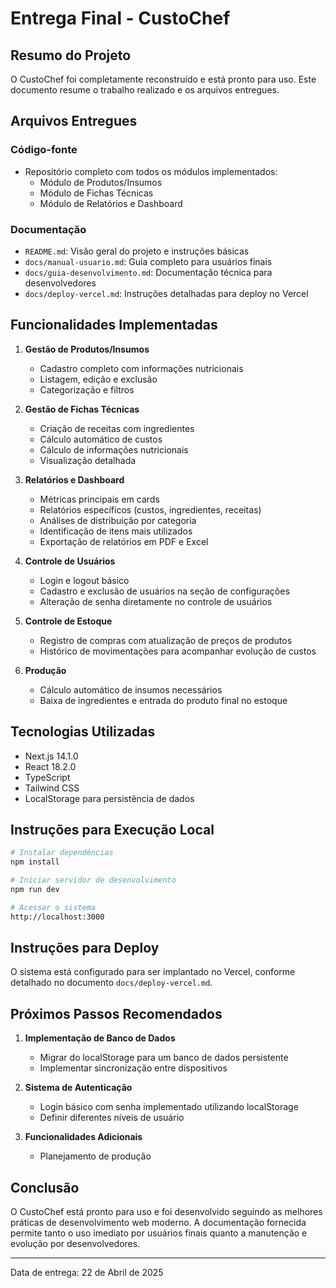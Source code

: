 # Entrega Final - CustoChef

## Resumo do Projeto

O CustoChef foi completamente reconstruído e está pronto para uso. Este documento resume o trabalho realizado e os arquivos entregues.

## Arquivos Entregues

### Código-fonte
- Repositório completo com todos os módulos implementados:
  - Módulo de Produtos/Insumos
  - Módulo de Fichas Técnicas
  - Módulo de Relatórios e Dashboard

### Documentação
- `README.md`: Visão geral do projeto e instruções básicas
- `docs/manual-usuario.md`: Guia completo para usuários finais
- `docs/guia-desenvolvimento.md`: Documentação técnica para desenvolvedores
- `docs/deploy-vercel.md`: Instruções detalhadas para deploy no Vercel

## Funcionalidades Implementadas

1. **Gestão de Produtos/Insumos**
   - Cadastro completo com informações nutricionais
   - Listagem, edição e exclusão
   - Categorização e filtros

2. **Gestão de Fichas Técnicas**
   - Criação de receitas com ingredientes
   - Cálculo automático de custos
   - Cálculo de informações nutricionais
   - Visualização detalhada

3. **Relatórios e Dashboard**
   - Métricas principais em cards
   - Relatórios específicos (custos, ingredientes, receitas)
   - Análises de distribuição por categoria
   - Identificação de itens mais utilizados
   - Exportação de relatórios em PDF e Excel
4. **Controle de Usuários**
   - Login e logout básico
   - Cadastro e exclusão de usuários na seção de configurações
   - Alteração de senha diretamente no controle de usuários
5. **Controle de Estoque**
   - Registro de compras com atualização de preços de produtos
   - Histórico de movimentações para acompanhar evolução de custos
6. **Produção**
   - Cálculo automático de insumos necessários
   - Baixa de ingredientes e entrada do produto final no estoque

## Tecnologias Utilizadas

- Next.js 14.1.0
- React 18.2.0
- TypeScript
- Tailwind CSS
- LocalStorage para persistência de dados

## Instruções para Execução Local

```bash
# Instalar dependências
npm install

# Iniciar servidor de desenvolvimento
npm run dev

# Acessar o sistema
http://localhost:3000
```

## Instruções para Deploy

O sistema está configurado para ser implantado no Vercel, conforme detalhado no documento `docs/deploy-vercel.md`.

## Próximos Passos Recomendados

1. **Implementação de Banco de Dados**
   - Migrar do localStorage para um banco de dados persistente
   - Implementar sincronização entre dispositivos

2. **Sistema de Autenticação**
   - Login básico com senha implementado utilizando localStorage
   - Definir diferentes níveis de usuário

3. **Funcionalidades Adicionais**
   - Planejamento de produção

## Conclusão

O CustoChef está pronto para uso e foi desenvolvido seguindo as melhores práticas de desenvolvimento web moderno. A documentação fornecida permite tanto o uso imediato por usuários finais quanto a manutenção e evolução por desenvolvedores.

---

Data de entrega: 22 de Abril de 2025
